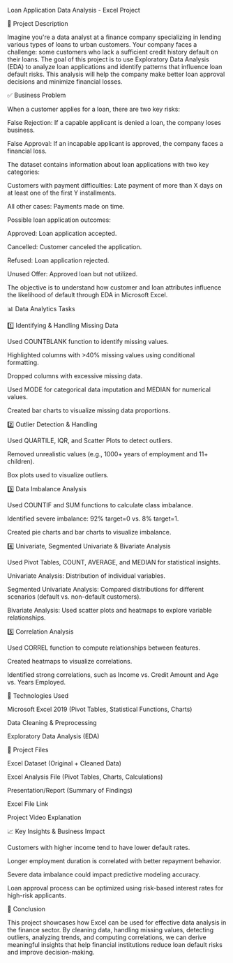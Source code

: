 Loan Application Data Analysis - Excel Project

📌 Project Description

Imagine you're a data analyst at a finance company specializing in lending various types of loans to urban customers. Your company faces a challenge: some customers who lack a sufficient credit history default on their loans. The goal of this project is to use Exploratory Data Analysis (EDA) to analyze loan applications and identify patterns that influence loan default risks. This analysis will help the company make better loan approval decisions and minimize financial losses.

✅ Business Problem

When a customer applies for a loan, there are two key risks:

False Rejection: If a capable applicant is denied a loan, the company loses business.

False Approval: If an incapable applicant is approved, the company faces a financial loss.

The dataset contains information about loan applications with two key categories:

Customers with payment difficulties: Late payment of more than X days on at least one of the first Y installments.

All other cases: Payments made on time.

Possible loan application outcomes:

Approved: Loan application accepted.

Cancelled: Customer canceled the application.

Refused: Loan application rejected.

Unused Offer: Approved loan but not utilized.

The objective is to understand how customer and loan attributes influence the likelihood of default through EDA in Microsoft Excel.

📊 Data Analytics Tasks

1️⃣ Identifying & Handling Missing Data

Used COUNTBLANK function to identify missing values.

Highlighted columns with >40% missing values using conditional formatting.

Dropped columns with excessive missing data.

Used MODE for categorical data imputation and MEDIAN for numerical values.

Created bar charts to visualize missing data proportions.

2️⃣ Outlier Detection & Handling

Used QUARTILE, IQR, and Scatter Plots to detect outliers.

Removed unrealistic values (e.g., 1000+ years of employment and 11+ children).

Box plots used to visualize outliers.

3️⃣ Data Imbalance Analysis

Used COUNTIF and SUM functions to calculate class imbalance.

Identified severe imbalance: 92% target=0 vs. 8% target=1.

Created pie charts and bar charts to visualize imbalance.

4️⃣ Univariate, Segmented Univariate & Bivariate Analysis

Used Pivot Tables, COUNT, AVERAGE, and MEDIAN for statistical insights.

Univariate Analysis: Distribution of individual variables.

Segmented Univariate Analysis: Compared distributions for different scenarios (default vs. non-default customers).

Bivariate Analysis: Used scatter plots and heatmaps to explore variable relationships.

5️⃣ Correlation Analysis

Used CORREL function to compute relationships between features.

Created heatmaps to visualize correlations.

Identified strong correlations, such as Income vs. Credit Amount and Age vs. Years Employed.

📌 Technologies Used

Microsoft Excel 2019 (Pivot Tables, Statistical Functions, Charts)

Data Cleaning & Preprocessing

Exploratory Data Analysis (EDA)

📁 Project Files

Excel Dataset (Original + Cleaned Data)

Excel Analysis File (Pivot Tables, Charts, Calculations)

Presentation/Report (Summary of Findings)

Excel File Link

Project Video Explanation

📈 Key Insights & Business Impact

Customers with higher income tend to have lower default rates.

Longer employment duration is correlated with better repayment behavior.

Severe data imbalance could impact predictive modeling accuracy.

Loan approval process can be optimized using risk-based interest rates for high-risk applicants.

🚀 Conclusion

This project showcases how Excel can be used for effective data analysis in the finance sector. By cleaning data, handling missing values, detecting outliers, analyzing trends, and computing correlations, we can derive meaningful insights that help financial institutions reduce loan default risks and improve decision-making.
